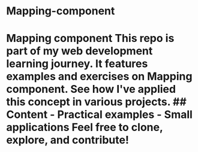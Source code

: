 # Mapping-component
# Mapping component  This repo is part of my web development learning journey. It features examples and exercises on Mapping component.   See how I've applied this concept in various projects.  ## Content - Practical examples - Small applications  Feel free to clone, explore, and contribute!
